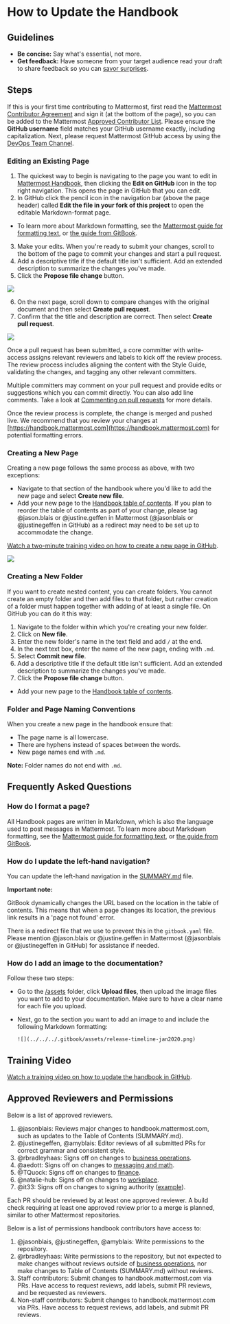 # How to Update the Handbook

## Guidelines

* **Be concise:** Say what's essential, not more.
* **Get feedback:** Have someone from your target audience read your draft to share feedback so you can [savor surprises](../about-mattermost/mindsets.md#savor-surprises).

## Steps

If this is your first time contributing to Mattermost, first read the [Mattermost Contributor Agreement](https://www.mattermost.org/mattermost-contributor-agreement/) and sign it \(at the bottom of the page\), so you can be added to the Mattermost [Approved Contributor List](https://docs.google.com/spreadsheets/d/1NTCeG-iL_VS9bFqtmHSfwETo5f-8MQ7oMDE5IUYJi_Y/pubhtml?gid=0&single=true). Please ensure the **GitHub username** field matches your GitHub username exactly, including capitalization. Next, please request Mattermost GitHub access by using the [DevOps Team Channel](https://community.mattermost.com/private-core/channels/devops-team). 

### Editing an Existing Page

1. The quickest way to begin is navigating to the page you want to edit in [Mattermost Handbook](https://handbook.mattermost.com/), then clicking the **Edit on GitHub** icon in the top right navigation. This opens the page in GitHub that you can edit.
2. In GitHub click the pencil icon in the navigation bar \(above the page header\) called **Edit the file in your fork of this project** to open the editable Markdown-format page.

  * To learn more about Markdown formatting, see the [Mattermost guide for formatting text](https://docs.mattermost.com/help/messaging/formatting-text.html), or [the guide from GitBook](https://docs.gitbook.com/editing-content/markdown).

3. Make your edits. When you're ready to submit your changes, scroll to the bottom of the page to commit your changes and start a pull request.
4. Add a descriptive title if the default title isn't sufficient. Add an extended description to summarize the changes you've made.
5. Click the **Propose file change** button.

![](../../.gitbook/assets/how-to-update-handbook-commit-changes.png)

6. On the next page, scroll down to compare changes with the original document and then select **Create pull request**.
7. Confirm that the title and description are correct. Then select **Create pull request**.

![](../../.gitbook/assets/how-to-update-handbook-create-new-pull-request.png)

Once a pull request has been submitted, a core committer with write-access assigns relevant reviewers and labels to kick off the review process. The review process includes aligning the content with the Style Guide, validating the changes, and tagging any other relevant committers.

Multiple committers may comment on your pull request and provide edits or suggestions which you can commit directly. You can also add line comments. Take a look at [Commenting on pull requests](https://help.github.com/en/github/collaborating-with-issues-and-pull-requests/commenting-on-a-pull-request) for more details.

Once the review process is complete, the change is merged and pushed live. We recommend that you review your changes at [https://handbook.mattermost.com](https://handbook.mattermost.com) for potential formatting errors.

### Creating a New Page

Creating a new page follows the same process as above, with two exceptions:

* Navigate to that section of the handbook where you'd like to add the new page and select **Create new file**.
* Add your new page to the [Handbook table of contents](https://github.com/mattermost/mattermost-handbook/blob/0.2.1/SUMMARY.md). If you plan to reorder the table of contents as part of your change, please tag @jason.blais or @justine.geffen in Mattermost (@jasonblais or @justinegeffen in GitHub) as a redirect may need to be set up to accommodate the change.

[Watch a two-minute training video on how to create a new page in GitHub](https://drive.google.com/file/d/12JUpEdP3uU_bPxDVWdlEZv65v1tttlQn/view?usp=sharing).

![](../../.gitbook/assets/how-to-update-handbook-create-new-file.png)

### Creating a New Folder

If you want to create nested content, you can create folders. You cannot create an empty folder and then add files to that folder, but rather creation of a folder must happen together with adding of at least a single file. On GitHub you can do it this way:

1. Navigate to the folder within which you're creating your new folder.
2. Click on **New file**.
3. Enter the new folder's name in the text field and add `/` at the end.
5. In the next text box, enter the name of the new page, ending with `.md`.
6. Select **Commit new file**.
7. Add a descriptive title if the default title isn't sufficient. Add an extended description to summarize the changes you've made.
8. Click the **Propose file change** button.

* Add your new page to the [Handbook table of contents](https://github.com/mattermost/mattermost-handbook/blob/0.2.1/SUMMARY.md).

### Folder and Page Naming Conventions

When you create a new page in the handbook ensure that:

* The page name is all lowercase.
* There are hyphens instead of spaces between the words.
* New page names end with `.md`.

**Note:** Folder names do not end with `.md`.

## Frequently Asked Questions

### How do I format a page?

All Handbook pages are written in Markdown, which is also the language used to post messages in Mattermost. To learn more about Markdown formatting, see the [Mattermost guide for formatting text](https://docs.mattermost.com/help/messaging/formatting-text.html), or [the guide from GitBook](https://docs.gitbook.com/editing-content/markdown).

### How do I update the left-hand navigation?

You can update the left-hand navigation in the [SUMMARY.md](https://github.com/mattermost/mattermost-handbook/blob/0.2.1/SUMMARY.md) file.

**Important note:**

GitBook dynamically changes the URL based on the location in the table of contents. This means that when a page changes its location, the previous link results in a 'page not found' error.

There is a redirect file that we use to prevent this in the `gitbook.yaml` file. Please mention @jason.blais or @justine.geffen in Mattermost (@jasonblais or @justinegeffen in GitHub) for assistance if needed.

### How do I add an image to the documentation?

Follow these two steps:

* Go to the [/assets](https://github.com/mattermost/mattermost-handbook/tree/0.2.1/.gitbook/assets) folder, click **Upload files**, then upload the image files you want to add to your documentation. Make sure to have a clear name for each file you upload.
* Next, go to the section you want to add an image to and include the following Markdown formatting:

  ```text
  ![](../../../.gitbook/assets/release-timeline-jan2020.png)
  ```

## Training Video

[Watch a training video on how to update the handbook in GitHub](https://drive.google.com/file/d/1AOI8H-oe2u1JW6oOA4nPPTSbGnK3Xuq1/view?usp=sharing).

## Approved Reviewers and Permissions

Below is a list of approved reviewers.

1. @jasonblais: Reviews major changes to handbook.mattermost.com, such as updates to the Table of Contents (SUMMARY.md).
2. @justinegeffen, @amyblais: Editor reviews of all submitted PRs for correct grammar and consistent style.
3. @rbradleyhaas: Signs off on changes to [business operations](https://handbook.mattermost.com/operations/business-operations).
4. @aedott: Signs off on changes to [messaging and math](https://handbook.mattermost.com/operations/messaging-and-math).
5. @TQuock: Signs off on changes to [finance](https://handbook.mattermost.com/operations/finance).
6. @natalie-hub: Signs off on changes to [workplace](https://handbook.mattermost.com/operations/workplace).
7. @it33: Signs off on changes to signing authority \([example](https://github.com/mattermost/mattermost-handbook/pull/60)\).

Each PR should be reviewed by at least one approved reviewer. A build check requiring at least one approved review prior to a merge is planned, similar to other Mattermost repositories.

Below is a list of permissions handbook contributors have access to:

1. @jasonblais, @justinegeffen, @amyblais: Write permissions to the repository.
2. @rbradleyhaas: Write permissions to the repository, but not expected to make changes without reviews outside of [business operations](https://handbook.mattermost.com/operations/business-operations), nor make changes to Table of Contents (SUMMARY.md) without reviews.
3. Staff contributors: Submit changes to handbook.mattermost.com via PRs. Have access to request reviews, add labels, submit PR reviews, and be requested as reviewers.
4. Non-staff contributors: Submit changes to handbook.mattermost.com via PRs. Have access to request reviews, add labels, and submit PR reviews.
